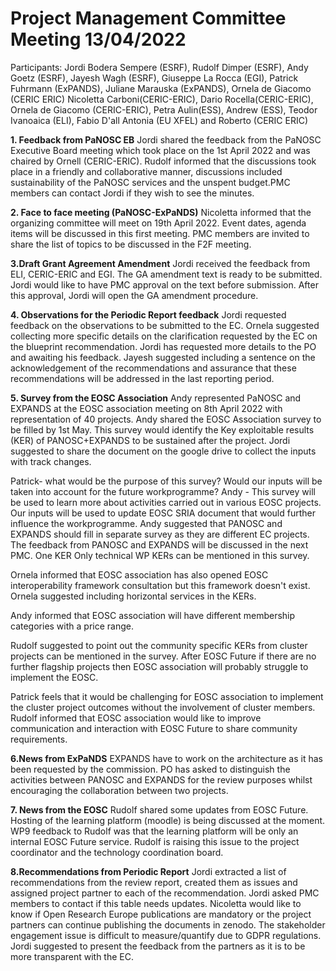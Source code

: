 Project Management Committee Meeting 13/04/2022
===============================================

Participants: Jordi Bodera Sempere (ESRF), Rudolf Dimper (ESRF), Andy Goetz (ESRF), Jayesh Wagh (ESRF), Giuseppe La Rocca (EGI), Patrick Fuhrmann (ExPANDS), Juliane Marauska (ExPANDS), Ornela de Giacomo (CERIC ERIC)
Nicoletta Carboni(CERIC-ERIC), Dario Rocella(CERIC-ERIC), Ornela de Giacomo (CERIC-ERIC), Petra Aulin(ESS), Andrew (ESS), Teodor Ivanoaica (ELI), Fabio D'all Antonia (EU XFEL) and Roberto (CERIC ERIC)


**1. Feedback from PaNOSC EB**
Jordi shared the feedback from the PaNOSC Executive Board meeting which took place on the 1st April 2022 and was chaired by Ornell (CERIC-ERIC). Rudolf informed that the discussions took place in a friendly and collaborative manner, discussions included sustainability of the PaNOSC services and the unspent budget.PMC members can contact Jordi if they wish to see the minutes.

**2. Face to face meeting (PaNOSC-ExPaNDS)**
Nicoletta informed that the organizing committee will meet on 19th April 2022. Event dates, agenda items will be discussed in this first meeting. PMC members are invited to share the list of topics to be discussed in the F2F meeting.


**3.Draft Grant Agreement Amendment**
Jordi received the feedback from ELI, CERIC-ERIC and EGI. The GA amendment text is ready to be submitted. Jordi would like to have PMC approval on the text before submission. After this approval, Jordi will open the GA amendment procedure.

**4. Observations for the Periodic Report feedback**
Jordi requested feedback on the observations to be submitted to the EC. Ornela suggested collecting more specific details on the clarification requested by the EC on the blueprint recommendation. Jordi has requested more details to the PO and awaiting his feedback.
Jayesh suggested including a sentence on the acknowledgement of the recommendations and assurance that these recommendations will be addressed in the last reporting period.

**5. Survey from the EOSC Association**
Andy represented PaNOSC and EXPANDS at the EOSC association meeting on 8th April 2022 with representation of 40 projects. Andy shared the EOSC Association survey to be filled by 1st May. This survey would identify the Key exploitable results (KER) of PANOSC+EXPANDS to be sustained after the project.
Jordi suggested to share the document on the google drive to collect the inputs with track changes. 

Patrick- what would be the purpose of this survey? Would our inputs will be taken into account for the future workprogramme?
Andy - This survey will be used to learn more about activities carried out in various EOSC projects. Our inputs will be used to update EOSC SRIA document that would further influence the workprogramme.
Andy suggested that PANOSC and EXPANDS should fill in separate survey as they are different EC projects. The feedback from PANOSC and EXPANDS will be discussed in the next PMC. One KER 
Only technical WP KERs can be mentioned in this survey.

Ornela informed that EOSC association has also opened EOSC interoperability framework consultation but this framework doesn't exist. Ornela suggested including horizontal services in the KERs.

Andy informed that EOSC association will have different membership categories with a price range. 

Rudolf suggested to point out the community specific KERs from cluster projects can be mentioned in the survey. After EOSC Future if there are no further flagship projects then EOSC association will probably struggle to implement the EOSC.

Patrick feels that it would be challenging for EOSC association to implement the cluster project outcomes without the involvement of cluster members. Rudolf informed that EOSC association would like to improve communication and interaction with EOSC Future to share community requirements.

**6.News from ExPaNDS**
EXPANDS have to work on the architecture as it has been requested by the commission. PO has asked to distinguish the activities between PANOSC and EXPANDS for the review purposes whilst encouraging the collaboration between two projects.

**7. News from the EOSC**
Rudolf shared some updates from EOSC Future. Hosting of the learning platform (moodle) is being discussed at the moment. WP9 feedback to Rudolf was that the learning platform will be only an internal EOSC Future service. Rudolf is raising this issue to the project coordinator and the technology coordination board.

**8.Recommendations from Periodic Report**
Jordi extracted a list of recommendations from the review report, created them as issues and assigned project partner to each of the recommendation. Jordi asked PMC members to contact if this table needs updates.
Nicoletta would like to know if Open Research Europe publications are mandatory or the project partners can continue publishing the documents in zenodo. The stakeholder engagement issue is difficult to measure/quantify due to GDPR regulations.
Jordi suggested to present the feedback from the partners as it is to be more transparent with the EC. 




